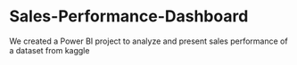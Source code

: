# Sales-Performance-Dashboard
We created a Power BI project to analyze and present sales performance of a dataset from kaggle
